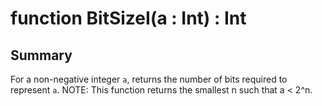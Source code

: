 # function BitSizeI(a : Int) : Int

## Summary
For a non-negative integer `a`, returns the number of bits required to represent `a`.
NOTE: This function returns the smallest n such that a < 2^n.
